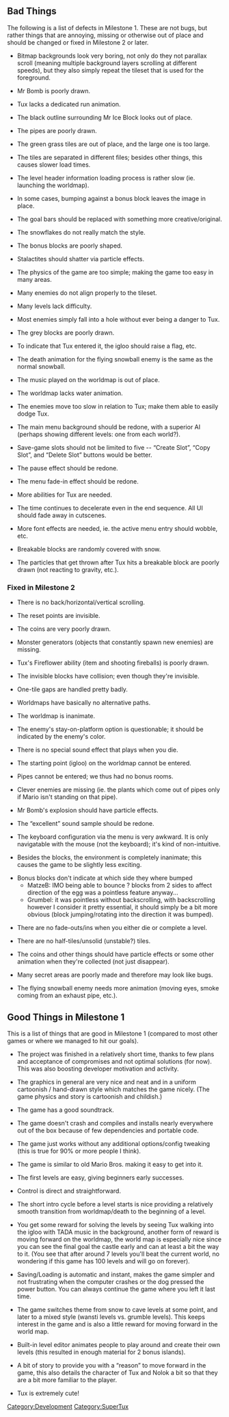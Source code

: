 Bad Things
----------

The following is a list of defects in Milestone 1. These are not bugs, but rather things that are annoying, missing or otherwise out of place and should be changed or fixed in Milestone 2 or later.

-   Bitmap backgrounds look very boring, not only do they not parallax scroll (meaning multiple background layers scrolling at different speeds), but they also simply repeat the tileset that is used for the foreground.

<!-- -->

-   Mr Bomb is poorly drawn.

<!-- -->

-   Tux lacks a dedicated run animation.

<!-- -->

-   The black outline surrounding Mr Ice Block looks out of place.

<!-- -->

-   The pipes are poorly drawn.

<!-- -->

-   The green grass tiles are out of place, and the large one is too large.

<!-- -->

-   The tiles are separated in different files; besides other things, this causes slower load times.

<!-- -->

-   The level header information loading process is rather slow (ie. launching the worldmap).

<!-- -->

-   In some cases, bumping against a bonus block leaves the image in place.

<!-- -->

-   The goal bars should be replaced with something more creative/original.

<!-- -->

-   The snowflakes do not really match the style.

<!-- -->

-   The bonus blocks are poorly shaped.

<!-- -->

-   Stalactites should shatter via particle effects.

<!-- -->

-   The physics of the game are too simple; making the game too easy in many areas.

<!-- -->

-   Many enemies do not align properly to the tileset.

<!-- -->

-   Many levels lack difficulty.

<!-- -->

-   Most enemies simply fall into a hole without ever being a danger to Tux.

<!-- -->

-   The grey blocks are poorly drawn.

<!-- -->

-   To indicate that Tux entered it, the igloo should raise a flag, etc.

<!-- -->

-   The death animation for the flying snowball enemy is the same as the normal snowball.

<!-- -->

-   The music played on the worldmap is out of place.

<!-- -->

-   The worldmap lacks water animation.

<!-- -->

-   The enemies move too slow in relation to Tux; make them able to easily dodge Tux.

<!-- -->

-   The main menu background should be redone, with a superior AI (perhaps showing different levels: one from each world?).

<!-- -->

-   Save-game slots should not be limited to five -- “Create Slot”, “Copy Slot”, and “Delete Slot” buttons would be better.

<!-- -->

-   The pause effect should be redone.

<!-- -->

-   The menu fade-in effect should be redone.

<!-- -->

-   More abilities for Tux are needed.

<!-- -->

-   The time continues to decelerate even in the end sequence. All UI should fade away in cutscenes.

<!-- -->

-   More font effects are needed, ie. the active menu entry should wobble, etc.

<!-- -->

-   Breakable blocks are randomly covered with snow.

<!-- -->

-   The particles that get thrown after Tux hits a breakable block are poorly drawn (not reacting to gravity, etc.).

### Fixed in Milestone 2

-   There is no back/horizontal/vertical scrolling.

<!-- -->

-   The reset points are invisible.

<!-- -->

-   The coins are very poorly drawn.

<!-- -->

-   Monster generators (objects that constantly spawn new enemies) are missing.

<!-- -->

-   Tux's Fireflower ability (item and shooting fireballs) is poorly drawn.

<!-- -->

-   The invisible blocks have collision; even though they're invisible.

<!-- -->

-   One-tile gaps are handled pretty badly.

<!-- -->

-   Worldmaps have basically no alternative paths.

<!-- -->

-   The worldmap is inanimate.

<!-- -->

-   The enemy's stay-on-platform option is questionable; it should be indicated by the enemy's color.

<!-- -->

-   There is no special sound effect that plays when you die.

<!-- -->

-   The starting point (igloo) on the worldmap cannot be entered.

<!-- -->

-   Pipes cannot be entered; we thus had no bonus rooms.

<!-- -->

-   Clever enemies are missing (ie. the plants which come out of pipes only if Mario isn't standing on that pipe).

<!-- -->

-   Mr Bomb's explosion should have particle effects.

<!-- -->

-   The “excellent” sound sample should be redone.

<!-- -->

-   The keyboard configuration via the menu is very awkward. It is only navigatable with the mouse (not the keyboard); it's kind of non-intuitive.

<!-- -->

-   Besides the blocks, the environment is completely inanimate; this causes the game to be slightly less exciting.

<!-- -->

-   Bonus blocks don't indicate at which side they where bumped
    -   MatzeB: IMO being able to bounce ? blocks from 2 sides to affect direction of the egg was a pointless feature anyway...
    -   Grumbel: it was pointless without backscrolling, with backscrolling however I consider it pretty essential, it should simply be a bit more obvious (block jumping/rotating into the direction it was bumped).

<!-- -->

-   There are no fade-outs/ins when you either die or complete a level.

<!-- -->

-   There are no half-tiles/unsolid (unstable?) tiles.

<!-- -->

-   The coins and other things should have particle effects or some other animation when they're collected (not just disappear).

<!-- -->

-   Many secret areas are poorly made and therefore may look like bugs.

<!-- -->

-   The flying snowball enemy needs more animation (moving eyes, smoke coming from an exhaust pipe, etc.).

Good Things in Milestone 1
--------------------------

This is a list of things that are good in Milestone 1 (compared to most other games or where we managed to hit our goals).

-   The project was finished in a relatively short time, thanks to few plans and acceptance of compromises and not optimal solutions (for now). This was also boosting developer motivation and activity.

<!-- -->

-   The graphics in general are very nice and neat and in a uniform cartoonish / hand-drawn style which matches the game nicely. (The game physics and story is cartoonish and childish.)

<!-- -->

-   The game has a good soundtrack.

<!-- -->

-   The game doesn't crash and compiles and installs nearly everywhere out of the box because of few dependencies and portable code.

<!-- -->

-   The game just works without any additional options/config tweaking (this is true for 90% or more people I think).

<!-- -->

-   The game is similar to old Mario Bros. making it easy to get into it.

<!-- -->

-   The first levels are easy, giving beginners early successes.

<!-- -->

-   Control is direct and straightforward.

<!-- -->

-   The short intro cycle before a level starts is nice providing a relatively smooth transition from worldmap/death to the beginning of a level.

<!-- -->

-   You get some reward for solving the levels by seeing Tux walking into the igloo with TADA music in the background, another form of reward is moving forward on the worldmap, the world map is especially nice since you can see the final goal the castle early and can at least a bit the way to it. (You see that after around 7 levels you'll beat the current world, no wondering if this game has 100 levels and will go on forever).

<!-- -->

-   Saving/Loading is automatic and instant, makes the game simpler and not frustrating when the computer crashes or the dog pressed the power button. You can always continue the game where you left it last time.

<!-- -->

-   The game switches theme from snow to cave levels at some point, and later to a mixed style (wansti levels vs. grumble levels). This keeps interest in the game and is also a little reward for moving forward in the world map.

<!-- -->

-   Built-in level editor animates people to play around and create their own levels (this resulted in enough material for 2 bonus islands).

<!-- -->

-   A bit of story to provide you with a “reason” to move forward in the game, this also details the character of Tux and Nolok a bit so that they are a bit more familiar to the player.

<!-- -->

-   Tux is extremely cute!

<Category:Development> <Category:SuperTux>
